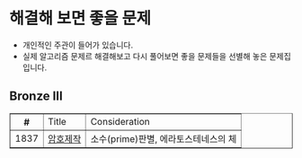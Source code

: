 # 해결해 보면 좋을 문제
- 개인적인 주관이 들어가 있습니다.
- 실제 알고리즘 문제르 해결해보고 다시 풀어보면 좋을 문제들을 선별해 놓은 문제집 입니다.

## Bronze III
<html>
  <body>
    <table border="1">
      <th>
        #
        <td> Title
        <td> Consideration
      </th>
      <tr>
        <td>1837
        <td><a href="https://www.acmicpc.net/problem/1837">암호제작</a>
        <td> 소수(prime)판별, 에라토스테네스의 체
      </tr>
        
  </body>
</html>
  
